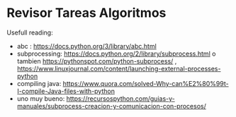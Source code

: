 # Revisor Tareas Algoritmos
Usefull reading:
- abc : https://docs.python.org/3/library/abc.html
- subprocessing: https://docs.python.org/2/library/subprocess.html o tambien https://pythonspot.com/python-subprocess/ , https://www.linuxjournal.com/content/launching-external-processes-python
- compiling java: https://www.quora.com/solved-Why-can%E2%80%99t-I-compile-Java-files-with-python
- uno muy bueno: https://recursospython.com/guias-y-manuales/subprocess-creacion-y-comunicacion-con-procesos/